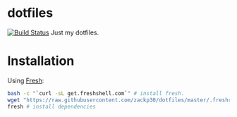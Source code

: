 dotfiles
========
[![Build Status](http://apertron.net:9014/github.com/zackp30/dotfiles/status.png?branch=master)](http://apertron.net:9014/github.com/zackp30/dotfiles)
Just my dotfiles.

Installation
============
Using [Fresh](http://freshshell.com):
```bash
bash -c "`curl -sL get.freshshell.com`" # install fresh.
wget "https://raw.githubusercontent.com/zackp30/dotfiles/master/.freshrc" -O ~/.freshrc # install my freshrc
fresh # install dependencies
```
